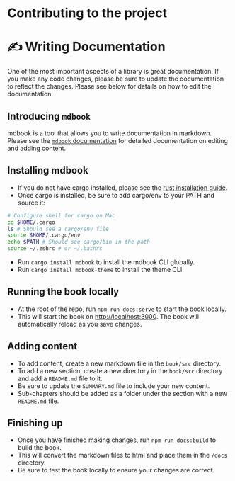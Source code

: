 # Contributing to the project

# ✍ Writing Documentation

One of the most important aspects of a library is great documentation. If you make any code changes, please be sure to update the documentation to reflect the changes. Please see below for details on how to edit the documentation.

## Introducing `mdbook`

mdbook is a tool that allows you to write documentation in markdown. Please see the [`mdbook` documentation](https://rust-lang.github.io/mdBook/index.html) for detailed documentation on editing and adding content.

## Installing mdbook

- If you do not have cargo installed, please see the [rust installation guide](https://www.rust-lang.org/tools/install).
- Once cargo is installed, be sure to add cargo/env to your PATH and source it:

```sh
# Configure shell for cargo on Mac
cd $HOME/.cargo
ls # Should see a cargo/env file
source $HOME/.cargo/env
echo $PATH # Should see cargo/bin in the path
source ~/.zshrc # or ~/.bashrc
```

- Run `cargo install mdbook` to install the mdbook CLI globally.
- Run `cargo install mdbook-theme` to install the theme CLI.

## Running the book locally

- At the root of the repo, run `npm run docs:serve` to start the book locally.
- This will start the book on [http://localhost:3000](http://localhost:3000). The book will automatically reload as you save changes.

## Adding content

- To add content, create a new markdown file in the `book/src` directory.
- To add a new section, create a new directory in the `book/src` directory and add a `README.md` file to it.
- Be sure to update the `SUMMARY.md` file to include your new content.
- Sub-chapters should be added as a folder under the section with a new `README.md` file.

## Finishing up

- Once you have finished making changes, run `npm run docs:build` to build the book.
- This will convert the markdown files to html and place them in the `/docs` directory.
- Be sure to test the book locally to ensure your changes are correct.
